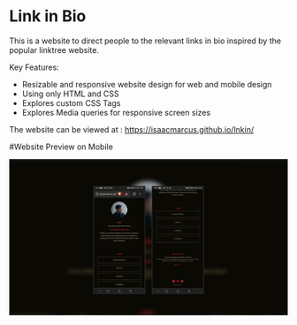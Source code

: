 # Link in Bio

This is a website to direct people to the relevant links in bio inspired by the popular linktree website.

Key Features:
- Resizable and responsive website design for web and mobile design
- Using only HTML and CSS
- Explores custom CSS Tags
- Explores Media queries for responsive screen sizes

The website can be viewed at :
https://isaacmarcus.github.io/lnkin/


#Website Preview on Mobile

![preview_img](https://github.com/isaacmarcus/lnkin/blob/main/images/lnktree_ss.png?raw=true)
 
